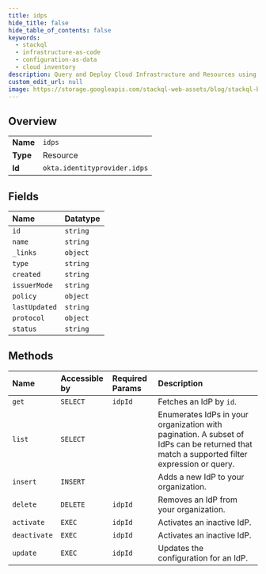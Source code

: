 ```yaml
---
title: idps
hide_title: false
hide_table_of_contents: false
keywords:
  - stackql
  - infrastructure-as-code
  - configuration-as-data
  - cloud inventory
description: Query and Deploy Cloud Infrastructure and Resources using SQL
custom_edit_url: null
image: https://storage.googleapis.com/stackql-web-assets/blog/stackql-blog-post-featured-image.png
---
```

  
    

## Overview
<table><tbody>
<tr><td><b>Name</b></td><td><code>idps</code></td></tr>
<tr><td><b>Type</b></td><td>Resource</td></tr>
<tr><td><b>Id</b></td><td><code>okta.identityprovider.idps</code></td></tr>
</tbody></table>

## Fields
| Name | Datatype |
|:-----|:---------|
| `id` | `string` |
| `name` | `string` |
| `_links` | `object` |
| `type` | `string` |
| `created` | `string` |
| `issuerMode` | `string` |
| `policy` | `object` |
| `lastUpdated` | `string` |
| `protocol` | `object` |
| `status` | `string` |
## Methods
| Name | Accessible by | Required Params | Description |
|:-----|:--------------|:----------------|:------------|
| `get` | `SELECT` | `idpId` | Fetches an IdP by `id`. |
| `list` | `SELECT` |  | Enumerates IdPs in your organization with pagination. A subset of IdPs can be returned that match a supported filter expression or query. |
| `insert` | `INSERT` |  | Adds a new IdP to your organization. |
| `delete` | `DELETE` | `idpId` | Removes an IdP from your organization. |
| `activate` | `EXEC` | `idpId` | Activates an inactive IdP. |
| `deactivate` | `EXEC` | `idpId` | Activates an inactive IdP. |
| `update` | `EXEC` | `idpId` | Updates the configuration for an IdP. |
